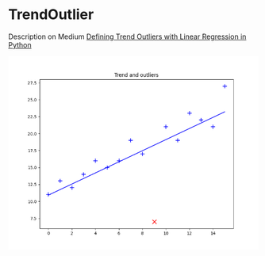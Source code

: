 # TrendOutlier

Description on Medium [Defining Trend Outliers with Linear Regression in Python ](https://medium.com/@pavlomorozov78/defining-trend-outliers-with-linear-regression-in-python-e9767b2c01a4)

![Plot example with outlier shown as red X](https://raw.githubusercontent.com/pavlomorozov/TrendOutlier/refs/heads/main/Outliers.png)
